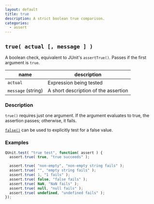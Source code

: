 ```yaml
---
layout: default
title: true
description: A strict boolean true comparison.
categories:
  - assert
---
```


## `true( actual [, message ] )`

A boolean check, equivalent to JUnit's `assertTrue()`. Passes if the first argument is `true`.

| name               | description                          |
|--------------------|--------------------------------------|
| `actual`           | Expression being tested              |
| `message` (string) | A short description of the assertion |

### Description

`true()` requires just one argument. If the argument evaluates to true, the assertion passes; otherwise, it fails.

[`false()`](/assert/false) can be used to explicitly test for a false value.

### Examples

```js
QUnit.test( "true test", function( assert ) {
  assert.true( true, "true succeeds" );

  assert.true( "non-empty", "non-empty string fails" );
  assert.true( "", "empty string fails" );
  assert.true( 1, "1 fails" );
  assert.true( false, "false fails" );
  assert.true( NaN, "NaN fails" );
  assert.true( null, "null fails" );
  assert.true( undefined, "undefined fails" );
});
```

